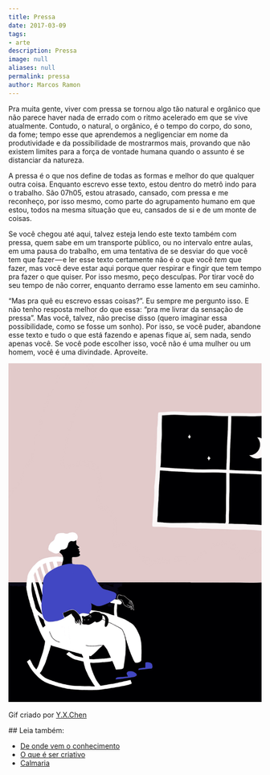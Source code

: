 ```yaml
---
title: Pressa
date: 2017-03-09
tags:
- arte
description: Pressa
image: null
aliases: null
permalink: pressa
author: Marcos Ramon
---
```

Pra muita gente, viver com pressa se tornou algo tão natural e orgânico que não parece haver nada de errado com o ritmo acelerado em que se vive atualmente. Contudo, o natural, o orgânico, é o tempo do corpo, do sono, da fome; tempo esse que aprendemos a negligenciar em nome da produtividade e da possibilidade de mostrarmos mais, provando que não existem limites para a força de vontade humana quando o assunto é se distanciar da natureza.

A pressa é o que nos define de todas as formas e melhor do que qualquer outra coisa. Enquanto escrevo esse texto, estou dentro do metrô indo para o trabalho. São 07h05, estou atrasado, cansado, com pressa e me reconheço, por isso mesmo, como parte do agrupamento humano em que estou, todos na mesma situação que eu, cansados de si e de um monte de coisas.

Se você chegou até aqui, talvez esteja lendo este texto também com pressa, quem sabe em um transporte público, ou no intervalo entre aulas, em uma pausa do trabalho, em uma tentativa de se desviar do que você tem que fazer — e ler esse texto certamente não é o que você _tem_ que fazer, mas você deve estar aqui porque quer respirar e fingir que tem tempo pra fazer o que quiser. Por isso mesmo, peço desculpas. Por tirar você do seu tempo de não correr, enquanto derramo esse lamento em seu caminho.

“Mas pra quê eu escrevo essas coisas?”. Eu sempre me pergunto isso. E não tenho resposta melhor do que essa: “pra me livrar da sensação de pressa”. Mas você, talvez, não precise disso (quero imaginar essa possibilidade, como se fosse um sonho). Por isso, se você puder, abandone esse texto e tudo o que está fazendo e apenas fique aí, sem nada, sendo apenas você. Se você pode escolher isso, você não é uma mulher ou um homem, você é uma divindade. Aproveite.

<img src="/assets/img/pressa-medium.gif">

Gif criado por [Y.X.Chen](http://jyxchen.tumblr.com/)


<div class="leia-tambem" markdown="1">
## Leia também:

- <a href="/de-onde-vem-o-conhecimento">De onde vem o conhecimento</a>
- <a href="/o-que-e-ser-criativo">O que é ser criativo</a>
- <a href="/calmaria">Calmaria</a>
</div>
